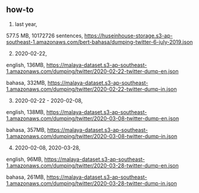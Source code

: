 ## how-to

1. last year,

577.5 MB, 10172726 sentences, https://huseinhouse-storage.s3-ap-southeast-1.amazonaws.com/bert-bahasa/dumping-twitter-6-july-2019.json

2. 2020-02-22,

english, 136MB, https://malaya-dataset.s3-ap-southeast-1.amazonaws.com/dumping/twitter/2020-02-22-twitter-dump-en.json

bahasa, 332MB, https://malaya-dataset.s3-ap-southeast-1.amazonaws.com/dumping/twitter/2020-02-22-twitter-dump-in.json

3. 2020-02-22 - 2020-02-08,

english, 138MB, https://malaya-dataset.s3-ap-southeast-1.amazonaws.com/dumping/twitter/2020-03-08-twitter-dump-en.json

bahasa, 357MB, https://malaya-dataset.s3-ap-southeast-1.amazonaws.com/dumping/twitter/2020-03-08-twitter-dump-in.json

4. 2020-02-08, 2020-03-28,

english, 96MB, https://malaya-dataset.s3-ap-southeast-1.amazonaws.com/dumping/twitter/2020-03-28-twitter-dump-en.json

bahasa, 261MB, https://malaya-dataset.s3-ap-southeast-1.amazonaws.com/dumping/twitter/2020-03-28-twitter-dump-in.json

